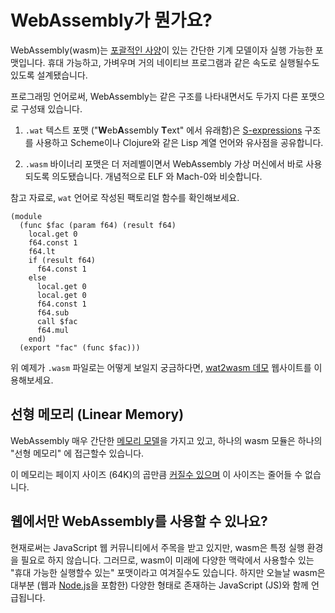 # WebAssembly가 뭔가요?

WebAssembly(wasm)는 [포괄적인 사양][extensive specification]이 있는 간단한 기계 모델이자 실행 가능한 포맷입니다. 휴대 가능하고, 가벼우며 거의 네이티브 프로그램과 같은 속도로 실행될수도 있도록 설계됐습니다.

프로그래밍 언어로써, WebAssembly는 같은 구조를 나타내면서도 두가지 다른 포맷으로 구성돼 있습니다.

1. `.wat` 텍스트 포맷 ("**W**eb**A**ssembly **T**ext" 에서 유래함)은 [S-expressions] 구조를 사용하고 Scheme이나 Clojure와 같은 Lisp 계열 언어와 유사점을 공유합니다.

2. `.wasm` 바이너리 포맷은 더 저레벨이면서 WebAssembly 가상 머신에서 바로 사용되도록 의도됐습니다. 개념적으로 ELF 와 Mach-0와 비슷합니다.

참고 자료로, `wat` 언어로 작성된 팩토리얼 함수를 확인해보세요.

```
(module
  (func $fac (param f64) (result f64)
    local.get 0
    f64.const 1
    f64.lt
    if (result f64)
      f64.const 1
    else
      local.get 0
      local.get 0
      f64.const 1
      f64.sub
      call $fac
      f64.mul
    end)
  (export "fac" (func $fac)))
```

위 예제가 `.wasm` 파일로는 어떻게 보일지 궁금하다면, [wat2wasm 데모][wat2wasm demo] 웹사이트를 이용해보세요.

## 선형 메모리 (Linear Memory)
WebAssembly 매우 간단한 [메모리 모델][memory model]을 가지고 있고, 하나의 wasm 모듈은 하나의 "선형 메모리" 에 접근할수 있습니다.

이 메모리는 페이지 사이즈 (64K)의 곱만큼 [커질수 있으며][memory can be grown] 이 사이즈는 줄어들 수 없습니다. 

## 웹에서만 WebAssembly를 사용할 수 있나요?

현재로써는 JavaScript 웹 커뮤니티에서 주목을 받고 있지만, wasm은 특정 실행 환경을 필요로 하지 않습니다. 그러므로, wasm이 미래에 다양한 맥락에서 사용할수 있는 "휴대 가능한 실행할수 있는" 포맷이라고 여겨질수도 있습니다. 하지만 오늘날 wasm은 대부분 (웹과 [Node.js]을 포함한) 다양한 형태로 존재하는 JavaScript (JS)와 함께 언급됩니다.

[memory model]: https://webassembly.github.io/spec/core/syntax/modules.html#syntax-mem
[memory can be grown]: https://webassembly.github.io/spec/core/syntax/instructions.html#syntax-instr-memory
[extensive specification]: https://webassembly.github.io/spec/
[value types]: https://webassembly.github.io/spec/core/syntax/types.html#value-types
[Node.js]: https://nodejs.org
[S-expressions]: https://en.wikipedia.org/wiki/S-expression
[wat2wasm demo]: https://webassembly.github.io/wabt/demo/wat2wasm/
